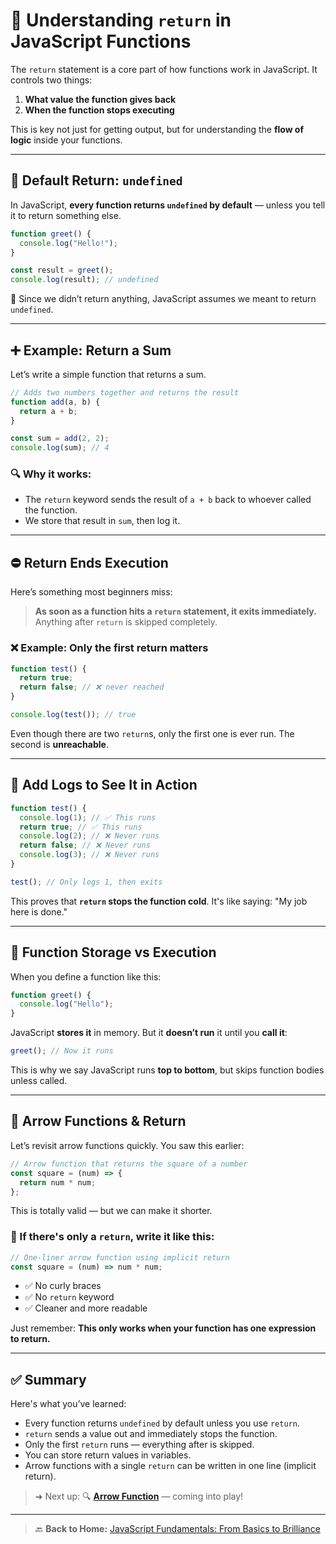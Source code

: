 # 🧠 Understanding `return` in JavaScript Functions

The `return` statement is a core part of how functions work in JavaScript. It controls two things:

1. **What value the function gives back**
2. **When the function stops executing**

This is key not just for getting output, but for understanding the **flow of logic** inside your functions.

---

## 🔁 Default Return: `undefined`

In JavaScript, **every function returns `undefined` by default** — unless you tell it to return something else.

```js
function greet() {
  console.log("Hello!");
}

const result = greet();
console.log(result); // undefined
```

📝 Since we didn’t return anything, JavaScript assumes we meant to return `undefined`.

---

## ➕ Example: Return a Sum

Let’s write a simple function that returns a sum.

```js
// Adds two numbers together and returns the result
function add(a, b) {
  return a + b;
}

const sum = add(2, 2);
console.log(sum); // 4
```

### 🔍 Why it works:

- The `return` keyword sends the result of `a + b` back to whoever called the function.
- We store that result in `sum`, then log it.

---

## ⛔ Return Ends Execution

Here’s something most beginners miss:

> **As soon as a function hits a `return` statement, it exits immediately.**
> Anything after `return` is skipped completely.

### ❌ Example: Only the first return matters

```js
function test() {
  return true;
  return false; // ❌ never reached
}

console.log(test()); // true
```

Even though there are two `return`s, only the first one is ever run. The second is **unreachable**.

---

## 🧪 Add Logs to See It in Action

```js
function test() {
  console.log(1); // ✅ This runs
  return true; // ✅ This runs
  console.log(2); // ❌ Never runs
  return false; // ❌ Never runs
  console.log(3); // ❌ Never runs
}

test(); // Only logs 1, then exits
```

This proves that **`return` stops the function cold**. It's like saying: "My job here is done."

---

## 📁 Function Storage vs Execution

When you define a function like this:

```js
function greet() {
  console.log("Hello");
}
```

JavaScript **stores it** in memory. But it **doesn’t run** it until you **call it**:

```js
greet(); // Now it runs
```

This is why we say JavaScript runs **top to bottom**, but skips function bodies unless called.

---

## 🔄 Arrow Functions & Return

Let’s revisit arrow functions quickly. You saw this earlier:

```js
// Arrow function that returns the square of a number
const square = (num) => {
  return num * num;
};
```

This is totally valid — but we can make it shorter.

### 🧪 If there's only a `return`, write it like this:

```js
// One-liner arrow function using implicit return
const square = (num) => num * num;
```

- ✅ No curly braces
- ✅ No `return` keyword
- ✅ Cleaner and more readable

Just remember: **This only works when your function has one expression to return.**

---

## ✅ Summary

Here's what you’ve learned:

- Every function returns `undefined` by default unless you use `return`.
- `return` sends a value out and immediately stops the function.
- Only the first `return` runs — everything after is skipped.
- You can store return values in variables.
- Arrow functions with a single `return` can be written in one line (implicit return).

> ➜ Next up: 🔍 [**Arrow Function**](./04-arrow-functions.md) — coming into play!

---

> 🔙 **Back to Home:** [JavaScript Fundamentals: From Basics to Brilliance](../index.md)
